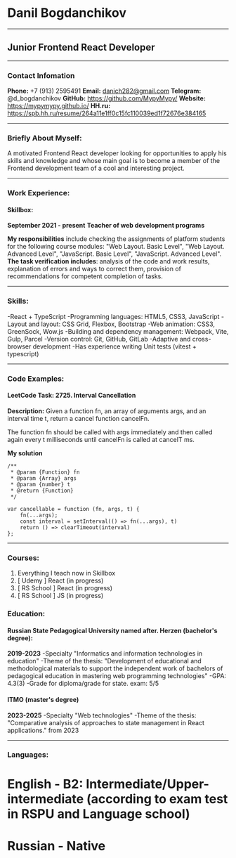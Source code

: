 
# Danil Bogdanchikov

---

## Junior Frontend React Developer

---

### Contact Infomation

**Phone:** +7 (913) 2595491
**Email:** danich282@gmail.com
**Telegram:** @d_bogdanchikov
**GitHub:** https://github.com/MypyMypy/
**Website:** https://mypymypy.github.io/
**HH.ru:** https://spb.hh.ru/resume/264a11e1ff0c15fc110039ed1f72676e384165

---

### Briefly About Myself:

A motivated Frontend React developer looking for opportunities to apply his skills and knowledge and whose main goal is to become a member of the Frontend development team of a cool and interesting project.

---

### Work Experience:

#### Skillbox:
**September 2021 - present** 
**Teacher of web development programs**

**My responsibilities** include checking the assignments of platform students for the following course modules: "Web Layout. Basic Level", "Web Layout. Advanced Level", "JavaScript. Basic Level", "JavaScript. Advanced Level".
**The task verification includes**: analysis of the code and work results, explanation of errors and ways to correct them, provision of recommendations for competent completion of tasks.

---

### Skills:

-React + TypeScript
-Programming languages: HTML5, CSS3, JavaScript
-Layout and layout: CSS Grid, Flexbox, Bootstrap
-Web animation: CSS3, GreenSock, Wow.js
-Building and dependency management: Webpack, Vite, Gulp, Parcel
-Version control: Git, GitHub, GitLab
-Adaptive and cross-browser development
-Has experience writing Unit tests (vitest + typescript)

---

### Code Examples:

#### LeetCode Task: 2725. Interval Cancellation
**Description:**
Given a function fn, an array of arguments args, and an interval time t, return a cancel function cancelFn.

The function fn should be called with args immediately and then called again every t milliseconds until cancelFn is called at cancelT ms.

**My solution**
```
/**
 * @param {Function} fn
 * @param {Array} args
 * @param {number} t
 * @return {Function}
 */

var cancellable = function (fn, args, t) {
    fn(...args);
    const interval = setInterval(() => fn(...args), t)
    return () => clearTimeout(interval)
};
```

---

### Courses:

1. Everything I teach now in Skillbox
2. [ Udemy ] React (in progress)
3. [ RS School ] React (in progress)
4. [ RS School ] JS (in progress)

### Education:
#### Russian State Pedagogical University named after. Herzen (bachelor's degree):
**2019-2023**
-Specialty "Informatics and information technologies in education"
-Theme of the thesis: "Development of educational and methodological materials to support the independent work of bachelors of pedagogical education in mastering web programming technologies"
-GPA: 4.3(3)
-Grade for diploma/grade for state. exam: 5/5

#### ITMO (master's degree)
**2023-2025**
-Specialty "Web technologies"
-Theme of the thesis: "Comparative analysis of approaches to state management in React applications."
from 2023

---

### Languages:

# English - B2: Intermediate/Upper-intermediate (according to exam test in RSPU and Language school)
# Russian - Native